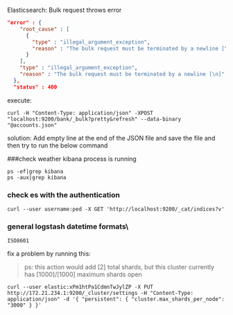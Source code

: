 Elasticsearch: Bulk request throws error 
```json
"error" : {
    "root_cause" : [
      {
        "type" : "illegal_argument_exception",
        "reason" : "The bulk request must be terminated by a newline [\n]"
      }
    ],
    "type" : "illegal_argument_exception",
    "reason" : "The bulk request must be terminated by a newline [\n]"
  },
  "status" : 400
```
execute:
```shell script
curl -H "Content-Type: application/json" -XPOST "localhost:9200/bank/_bulk?pretty&refresh" --data-binary "@accounts.json"
```
solution: Add empty line at the end of the JSON file and save the file and then try to run the below command

###check weather kibana process is running 
```shell script
ps -ef|grep kibana
ps -aux|grep kibana
```
### check es with the authentication 
```shell script
curl --user username:ped -X GET 'http://localhost:9200/_cat/indices?v'
```
### general logstash datetime formats\
```shell script
ISO8601
```

fix a problem by running this:
>ps: this action would add [2] total shards, but this cluster currently has [1000]/[1000] maximum shards open
```shell
curl --user elastic:xPm1htPa1CdmnTwJylZP -X PUT http://172.21.234.1:9200/_cluster/settings -H "Content-Type: application/json" -d '{ "persistent": { "cluster.max_shards_per_node": "3000" } }'
```